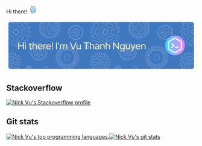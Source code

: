<p>Hi there! <img src="dancing-gopher.gif" width="20" height="20" /></p>
<img src="header.png" alt="Header"/>
<h2>
Stackoverflow
</h2>
<a href="https://stackoverflow.com/users/9201587/nick-vu?tab=profile">
<img src="https://stackoverflow.com/users/flair/9201587.png?theme=clean" alt="Nick Vu's Stackoverflow profile"/>
</a>
<h2>
Git stats
</h2>
<div>
<a href="https://github.com/vuthanhnguyen92">
  <img align="center" src="https://github-readme-stats.vercel.app/api/top-langs/?username=vuthanhnguyen92&layout=compact" style="height:180px" alt="Nick Vu's top programming languages"/>
</a>
<a href="https://github.com/vuthanhnguyen92">
  <img align="center" src="https://github-readme-stats.vercel.app/api?username=vuthanhnguyen92&show_icons=true&include_all_commits=true&card_width=414&custom_title=Github%20Stats&text_bold=true&count_private=true" style="height:180px" alt="Nick Vu's git stats"/>
</a>
</div>
